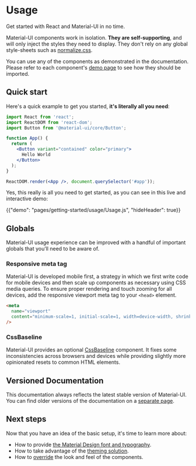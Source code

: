# Usage

<p class="description">Get started with React and Material-UI in no time.</p>

Material-UI components work in isolation.
**They are self-supporting**, and will only inject the styles they need to display.
They don't rely on any global style-sheets such as [normalize.css](https://github.com/necolas/normalize.css/).

You can use any of the components as demonstrated in the documentation.
Please refer to each component's [demo page](/components/buttons/) to see how they should be imported.

## Quick start

Here's a quick example to get you started, **it's literally all you need**:

```jsx
import React from 'react';
import ReactDOM from 'react-dom';
import Button from '@material-ui/core/Button';

function App() {
  return (
    <Button variant="contained" color="primary">
      Hello World
    </Button>
  );
}

ReactDOM.render(<App />, document.querySelector('#app'));
```

Yes, this really is all you need to get started, as you can see in this live and interactive demo:

{{"demo": "pages/getting-started/usage/Usage.js", "hideHeader": true}}

## Globals

Material-UI usage experience can be improved with a handful of important globals that you’ll need to be aware of.

### Responsive meta tag

Material-UI is developed mobile first, a strategy in which we first write code for mobile devices and then scale up components as necessary using CSS media queries.
To ensure proper rendering and touch zooming for all devices, add the responsive viewport meta tag to your `<head>` element.

```html
<meta
  name="viewport"
  content="minimum-scale=1, initial-scale=1, width=device-width, shrink-to-fit=no"
/>
```

### CssBaseline

Material-UI provides an optional [CssBaseline](/components/css-baseline/) component.
It fixes some inconsistencies across browsers and devices while providing slightly more opinionated resets to common HTML elements.

## Versioned Documentation

This documentation always reflects the latest stable version of Material-UI.
You can find older versions of the documentation on a [separate page](/versions/).

## Next steps

Now that you have an idea of the basic setup, it's time to learn more about:

- How to provide [the Material Design font and typography](/components/typography/).
- How to take advantage of the [theming solution](/customization/themes/).
- How to [override](/customization/components/) the look and feel of the components.
